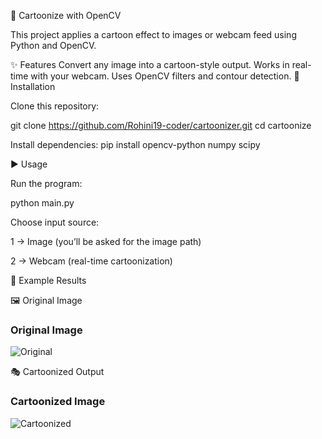 🎨 Cartoonize with OpenCV

This project applies a cartoon effect to images or webcam feed using Python and OpenCV.

✨ Features
Convert any image into a cartoon-style output.
Works in real-time with your webcam.
Uses OpenCV filters and contour detection.
🚀 Installation

Clone this repository:

git clone https://github.com/Rohini19-coder/cartoonizer.git
cd cartoonize


Install dependencies:
pip install opencv-python numpy scipy

▶️ Usage

Run the program:

python main.py


Choose input source:

1 → Image (you’ll be asked for the image path)

2 → Webcam (real-time cartoonization)

📸 Example Results

🖼️ Original Image
### Original Image
![Original](original.jpg)

🎭 Cartoonized Output
### Cartoonized Image
![Cartoonized](cartoonized.jpg)


